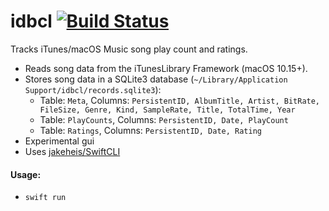 # idbcl [![Build Status](https://github.com/jmkerr/idbcl/workflows/Swift/badge.svg)](https://github.com/jmkerr/idbcl/actions)
Tracks iTunes/macOS Music song play count and ratings.
* Reads song data from the iTunesLibrary Framework (macOS 10.15+).
* Stores song data in a SQLite3 database (`~/Library/Application Support/idbcl/records.sqlite3`):
  * Table: `Meta`, Columns: `PersistentID, AlbumTitle, Artist, BitRate, FileSize, Genre, Kind, SampleRate, Title, TotalTime, Year`
  * Table: `PlayCounts`, Columns: `PersistentID, Date, PlayCount`
  * Table: `Ratings`, Columns: `PersistentID, Date, Rating`
* Experimental gui
* Uses [jakeheis/SwiftCLI](https://github.com/jakeheis/SwiftCLI)
#### Usage:
* `swift run`

